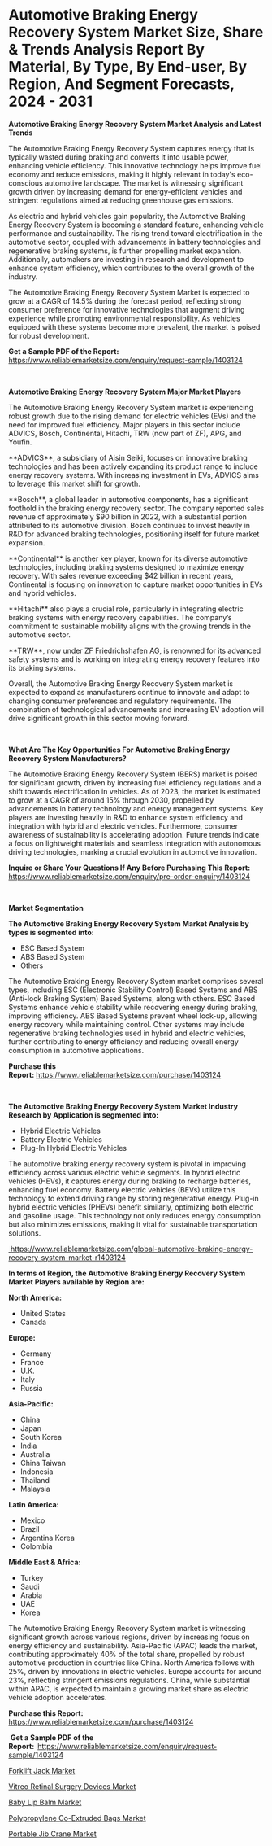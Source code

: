 <p><h1>Automotive Braking Energy Recovery System Market Size, Share & Trends Analysis Report By Material, By Type, By End-user, By Region, And Segment Forecasts, 2024 - 2031</h1></p><p><strong>Automotive Braking Energy Recovery System Market Analysis and Latest Trends</strong></p>
<p><p>The Automotive Braking Energy Recovery System captures energy that is typically wasted during braking and converts it into usable power, enhancing vehicle efficiency. This innovative technology helps improve fuel economy and reduce emissions, making it highly relevant in today's eco-conscious automotive landscape. The market is witnessing significant growth driven by increasing demand for energy-efficient vehicles and stringent regulations aimed at reducing greenhouse gas emissions.</p><p>As electric and hybrid vehicles gain popularity, the Automotive Braking Energy Recovery System is becoming a standard feature, enhancing vehicle performance and sustainability. The rising trend toward electrification in the automotive sector, coupled with advancements in battery technologies and regenerative braking systems, is further propelling market expansion. Additionally, automakers are investing in research and development to enhance system efficiency, which contributes to the overall growth of the industry.</p><p>The Automotive Braking Energy Recovery System Market is expected to grow at a CAGR of 14.5% during the forecast period, reflecting strong consumer preference for innovative technologies that augment driving experience while promoting environmental responsibility. As vehicles equipped with these systems become more prevalent, the market is poised for robust development.</p></p>
<p><strong>Get a Sample PDF of the Report:&nbsp;</strong> <a href="https://www.reliablemarketsize.com/enquiry/request-sample/1403124?utm_campaign=1550&utm_medium=2&utm_source=Github&utm_content=ia&utm_term=23102024&utm_id=automotive-braking-energy-recovery-system">https://www.reliablemarketsize.com/enquiry/request-sample/1403124</a></p>
<p>&nbsp;</p>
<p><strong>Automotive Braking Energy Recovery System Major Market Players</strong></p>
<p><p>The Automotive Braking Energy Recovery System market is experiencing robust growth due to the rising demand for electric vehicles (EVs) and the need for improved fuel efficiency. Major players in this sector include ADVICS, Bosch, Continental, Hitachi, TRW (now part of ZF), APG, and Youfin.</p><p>**ADVICS**, a subsidiary of Aisin Seiki, focuses on innovative braking technologies and has been actively expanding its product range to include energy recovery systems. With increasing investment in EVs, ADVICS aims to leverage this market shift for growth.</p><p>**Bosch**, a global leader in automotive components, has a significant foothold in the braking energy recovery sector. The company reported sales revenue of approximately $90 billion in 2022, with a substantial portion attributed to its automotive division. Bosch continues to invest heavily in R&D for advanced braking technologies, positioning itself for future market expansion.</p><p>**Continental** is another key player, known for its diverse automotive technologies, including braking systems designed to maximize energy recovery. With sales revenue exceeding $42 billion in recent years, Continental is focusing on innovation to capture market opportunities in EVs and hybrid vehicles.</p><p>**Hitachi** also plays a crucial role, particularly in integrating electric braking systems with energy recovery capabilities. The company’s commitment to sustainable mobility aligns with the growing trends in the automotive sector.</p><p>**TRW**, now under ZF Friedrichshafen AG, is renowned for its advanced safety systems and is working on integrating energy recovery features into its braking systems.</p><p>Overall, the Automotive Braking Energy Recovery System market is expected to expand as manufacturers continue to innovate and adapt to changing consumer preferences and regulatory requirements. The combination of technological advancements and increasing EV adoption will drive significant growth in this sector moving forward.</p></p>
<p>&nbsp;</p>
<p><strong>What Are The Key Opportunities For Automotive Braking Energy Recovery System Manufacturers?</strong></p>
<p><p>The Automotive Braking Energy Recovery System (BERS) market is poised for significant growth, driven by increasing fuel efficiency regulations and a shift towards electrification in vehicles. As of 2023, the market is estimated to grow at a CAGR of around 15% through 2030, propelled by advancements in battery technology and energy management systems. Key players are investing heavily in R&D to enhance system efficiency and integration with hybrid and electric vehicles. Furthermore, consumer awareness of sustainability is accelerating adoption. Future trends indicate a focus on lightweight materials and seamless integration with autonomous driving technologies, marking a crucial evolution in automotive innovation.</p></p>
<p><strong>Inquire or Share Your Questions If Any Before Purchasing This Report:</strong> <a href="https://www.reliablemarketsize.com/enquiry/pre-order-enquiry/1403124?utm_campaign=1550&utm_medium=2&utm_source=Github&utm_content=ia&utm_term=23102024&utm_id=automotive-braking-energy-recovery-system">https://www.reliablemarketsize.com/enquiry/pre-order-enquiry/1403124</a></p>
<p>&nbsp;</p>
<p><strong>Market Segmentation</strong></p>
<p><strong>The Automotive Braking Energy Recovery System Market Analysis by types is segmented into:</strong></p>
<p><ul><li>ESC Based System</li><li>ABS Based System</li><li>Others</li></ul></p>
<p><p>The Automotive Braking Energy Recovery System market comprises several types, including ESC (Electronic Stability Control) Based Systems and ABS (Anti-lock Braking System) Based Systems, along with others. ESC Based Systems enhance vehicle stability while recovering energy during braking, improving efficiency. ABS Based Systems prevent wheel lock-up, allowing energy recovery while maintaining control. Other systems may include regenerative braking technologies used in hybrid and electric vehicles, further contributing to energy efficiency and reducing overall energy consumption in automotive applications.</p></p>
<p><strong>Purchase this Report:&nbsp;</strong><a href="https://www.reliablemarketsize.com/purchase/1403124?utm_campaign=1550&utm_medium=2&utm_source=Github&utm_content=ia&utm_term=23102024&utm_id=automotive-braking-energy-recovery-system">https://www.reliablemarketsize.com/purchase/1403124</a></p>
<p>&nbsp;</p>
<p><strong>The Automotive Braking Energy Recovery System Market Industry Research by Application is segmented into:</strong></p>
<p><ul><li>Hybrid Electric Vehicles</li><li>Battery Electric Vehicles</li><li>Plug-In Hybrid Electric Vehicles</li></ul></p>
<p><p>The automotive braking energy recovery system is pivotal in improving efficiency across various electric vehicle segments. In hybrid electric vehicles (HEVs), it captures energy during braking to recharge batteries, enhancing fuel economy. Battery electric vehicles (BEVs) utilize this technology to extend driving range by storing regenerative energy. Plug-in hybrid electric vehicles (PHEVs) benefit similarly, optimizing both electric and gasoline usage. This technology not only reduces energy consumption but also minimizes emissions, making it vital for sustainable transportation solutions.</p></p>
<p><a href="https://www.reliablemarketsize.com/global-automotive-braking-energy-recovery-system-market-r1403124?utm_campaign=1550&utm_medium=2&utm_source=Github&utm_content=ia&utm_term=23102024&utm_id=automotive-braking-energy-recovery-system">&nbsp;https://www.reliablemarketsize.com/global-automotive-braking-energy-recovery-system-market-r1403124</a></p>
<p><strong>In terms of Region, the Automotive Braking Energy Recovery System Market Players available by Region are:</strong></p>
<p>
    <p> <strong> North America: </strong>
        <ul>
            <li>United States</li>
            <li>Canada</li>
        </ul>
        </p> 
    <p> <strong> Europe: </strong>
        <ul>
            <li>Germany</li>
            <li>France</li>
            <li>U.K.</li>
            <li>Italy</li>
            <li>Russia</li>
        </ul>
        </p> 
    <p> <strong> Asia-Pacific: </strong>
        <ul>
            <li>China</li>
            <li>Japan</li>
            <li>South Korea</li>
            <li>India</li>
            <li>Australia</li>
            <li>China Taiwan</li>
            <li>Indonesia</li>
            <li>Thailand</li>
            <li>Malaysia</li>
        </ul>
        </p> 
    <p> <strong> Latin America: </strong>
        <ul>
            <li>Mexico</li>
            <li>Brazil</li>
            <li>Argentina Korea</li>
            <li>Colombia</li>
        </ul>
        </p> 
    <p> <strong> Middle East & Africa: </strong>
        <ul>
            <li>Turkey</li>
            <li>Saudi</li>
            <li>Arabia</li>
            <li>UAE</li>
            <li>Korea</li>
        </ul>
    </p>
    </p>
<p><p>The Automotive Braking Energy Recovery System market is witnessing significant growth across various regions, driven by increasing focus on energy efficiency and sustainability. Asia-Pacific (APAC) leads the market, contributing approximately 40% of the total share, propelled by robust automotive production in countries like China. North America follows with 25%, driven by innovations in electric vehicles. Europe accounts for around 23%, reflecting stringent emissions regulations. China, while substantial within APAC, is expected to maintain a growing market share as electric vehicle adoption accelerates.</p></p>
<p><strong>Purchase this Report: </strong><a href="https://www.reliablemarketsize.com/purchase/1403124?utm_campaign=1550&utm_medium=2&utm_source=Github&utm_content=ia&utm_term=23102024&utm_id=automotive-braking-energy-recovery-system">https://www.reliablemarketsize.com/purchase/1403124</a></p>
<p>&nbsp;<strong>Get a Sample PDF of the Report:&nbsp;&nbsp;</strong><a href="https://www.reliablemarketsize.com/enquiry/request-sample/1403124?utm_campaign=1550&utm_medium=2&utm_source=Github&utm_content=ia&utm_term=23102024&utm_id=automotive-braking-energy-recovery-system">https://www.reliablemarketsize.com/enquiry/request-sample/1403124</a></p>
<p><strong></strong></p>
<p><p><a href="https://issuu.com/reportprime-2/docs/forklift-jack-market-size-2030.pptx_a1b89a975e76bb?utm_campaign=1550&utm_medium=2&utm_source=Github&utm_content=ia&utm_term=23102024&utm_id=automotive-braking-energy-recovery-system">Forklift Jack Market</a></p><p><a href="https://www.linkedin.com/pulse/emerging-technologies-reshaping-vitreo-retinal-surgery-wptbe?utm_campaign=1550&utm_medium=2&utm_source=Github&utm_content=ia&utm_term=23102024&utm_id=automotive-braking-energy-recovery-system">Vitreo Retinal Surgery Devices Market</a></p><p><a href="https://www.linkedin.com/pulse/regional-adaptations-global-baby-lip-balm-market-trends-overview-wz5pe?utm_campaign=1550&utm_medium=2&utm_source=Github&utm_content=ia&utm_term=23102024&utm_id=automotive-braking-energy-recovery-system">Baby Lip Balm Market</a></p><p><a href="https://github.com/ChiragRp1/Market-Research-Report-List-6/blob/main/polypropylene-co-extruded-bags-market.md?utm_campaign=1550&utm_medium=2&utm_source=Github&utm_content=ia&utm_term=23102024&utm_id=automotive-braking-energy-recovery-system">Polypropylene Co-Extruded Bags Market</a></p><p><a href="https://issuu.com/reportprime-2/docs/portable-jib-crane-market-size-2030_a2ebafa62c54af?utm_campaign=1550&utm_medium=2&utm_source=Github&utm_content=ia&utm_term=23102024&utm_id=automotive-braking-energy-recovery-system">Portable Jib Crane Market</a></p></p>